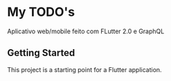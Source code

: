 # My TODO's

Aplicativo web/mobile feito com FLutter 2.0 e GraphQL

## Getting Started

This project is a starting point for a Flutter application.
